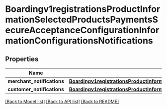 # Boardingv1registrationsProductInformationSelectedProductsPaymentsSecureAcceptanceConfigurationInformationConfigurationsNotifications

## Properties
Name | Type | Description | Notes
------------ | ------------- | ------------- | -------------
**merchant_notifications** | [**Boardingv1registrationsProductInformationSelectedProductsPaymentsSecureAcceptanceConfigurationInformationConfigurationsNotificationsMerchantNotifications**](Boardingv1registrationsProductInformationSelectedProductsPaymentsSecureAcceptanceConfigurationInformationConfigurationsNotificationsMerchantNotifications.md) |  | [optional] 
**customer_notifications** | [**Boardingv1registrationsProductInformationSelectedProductsPaymentsSecureAcceptanceConfigurationInformationConfigurationsNotificationsCustomerNotifications**](Boardingv1registrationsProductInformationSelectedProductsPaymentsSecureAcceptanceConfigurationInformationConfigurationsNotificationsCustomerNotifications.md) |  | [optional] 

[[Back to Model list]](../README.md#documentation-for-models) [[Back to API list]](../README.md#documentation-for-api-endpoints) [[Back to README]](../README.md)


